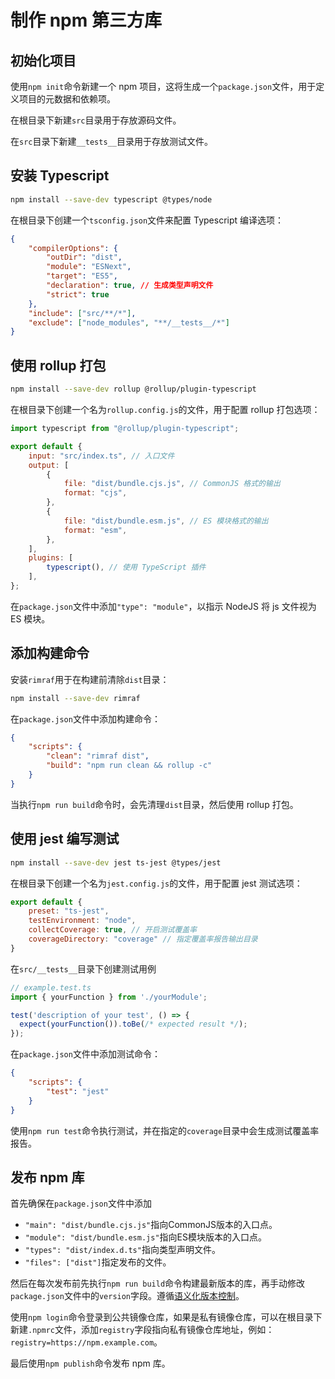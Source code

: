 # 制作 npm 第三方库

## 初始化项目

使用`npm init`命令新建一个 npm 项目，这将生成一个`package.json`文件，用于定义项目的元数据和依赖项。

在根目录下新建`src`目录用于存放源码文件。

在`src`目录下新建`__tests__`目录用于存放测试文件。

## 安装 Typescript

```bash
npm install --save-dev typescript @types/node
```

在根目录下创建一个`tsconfig.json`文件来配置 Typescript 编译选项：

```json
{
    "compilerOptions": {
        "outDir": "dist",
        "module": "ESNext",
        "target": "ES5",
        "declaration": true, // 生成类型声明文件
        "strict": true
    },
    "include": ["src/**/*"],
    "exclude": ["node_modules", "**/__tests__/*"]
}
```

## 使用 rollup 打包

```bash
npm install --save-dev rollup @rollup/plugin-typescript
```

在根目录下创建一个名为`rollup.config.js`的文件，用于配置 rollup 打包选项：

```javascript
import typescript from "@rollup/plugin-typescript";

export default {
    input: "src/index.ts", // 入口文件
    output: [
        {
            file: "dist/bundle.cjs.js", // CommonJS 格式的输出
            format: "cjs",
        },
        {
            file: "dist/bundle.esm.js", // ES 模块格式的输出
            format: "esm",
        },
    ],
    plugins: [
        typescript(), // 使用 TypeScript 插件
    ],
};
```

在`package.json`文件中添加`"type": "module"`，以指示 NodeJS 将 js 文件视为 ES 模块。

## 添加构建命令

安装`rimraf`用于在构建前清除`dist`目录：

```bash
npm install --save-dev rimraf
```

在`package.json`文件中添加构建命令：

```json
{
    "scripts": {
        "clean": "rimraf dist",
        "build": "npm run clean && rollup -c"
    }
}
```

当执行`npm run build`命令时，会先清理`dist`目录，然后使用 rollup 打包。

## 使用 jest 编写测试

```bash
npm install --save-dev jest ts-jest @types/jest
```

在根目录下创建一个名为`jest.config.js`的文件，用于配置 jest 测试选项：

```javascript
export default {
    preset: "ts-jest",
    testEnvironment: "node",
    collectCoverage: true, // 开启测试覆盖率
    coverageDirectory: "coverage" // 指定覆盖率报告输出目录
}
```

在`src/__tests__`目录下创建测试用例

```ts
// example.test.ts
import { yourFunction } from './yourModule';

test('description of your test', () => {
  expect(yourFunction()).toBe(/* expected result */);
});
```

在`package.json`文件中添加测试命令：

```json
{
    "scripts": {
        "test": "jest"
    }
}
```

使用`npm run test`命令执行测试，并在指定的`coverage`目录中会生成测试覆盖率报告。

## 发布 npm 库

首先确保在`package.json`文件中添加
- `"main": "dist/bundle.cjs.js"`指向CommonJS版本的入口点。
- `"module": "dist/bundle.esm.js"`指向ES模块版本的入口点。
- `"types": "dist/index.d.ts"`指向类型声明文件。
- `"files": ["dist"]`指定发布的文件。

然后在每次发布前先执行`npm run build`命令构建最新版本的库，再手动修改`package.json`文件中的`version`字段。遵循[语义化版本控制](https://semver.org/)。

使用`npm login`命令登录到公共镜像仓库，如果是私有镜像仓库，可以在根目录下新建`.npmrc`文件，添加`registry`字段指向私有镜像仓库地址，例如：`registry=https://npm.example.com`。

最后使用`npm publish`命令发布 npm 库。